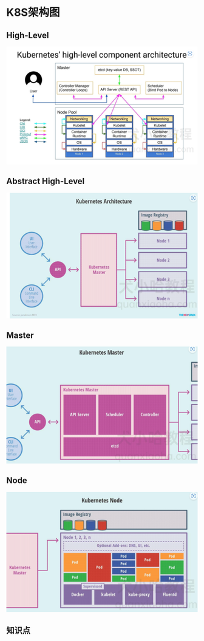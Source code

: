 # K8S架构图

## High-Level

![k8s](https://raw.githubusercontent.com/ericxiao417/Pics/main/202306171941066.png)

## Abstract High-Level

![k8ss](https://raw.githubusercontent.com/ericxiao417/Pics/main/202306171944129.png)

## Master

![master](https://raw.githubusercontent.com/ericxiao417/Pics/main/202306171945481.png)

## Node

![node](https://raw.githubusercontent.com/ericxiao417/Pics/main/202306171946783.png)

## 知识点

